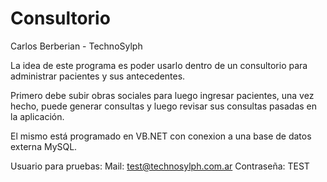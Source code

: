 # Consultorio

Carlos Berberian - TechnoSylph

La idea de este programa es poder usarlo dentro de un consultorio para administrar pacientes y sus antecedentes.

Primero debe subir obras sociales para luego ingresar pacientes, una vez hecho, puede generar consultas y luego revisar sus consultas pasadas en la aplicación.

El mismo está programado en VB.NET con conexion a una base de datos externa MySQL.

Usuario para pruebas:
Mail: test@technosylph.com.ar
Contraseña: TEST
